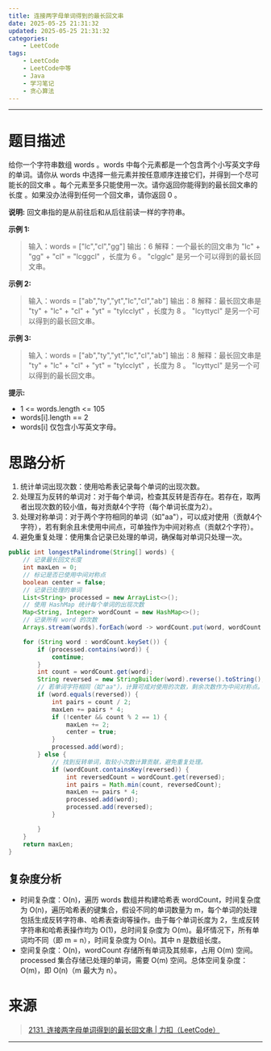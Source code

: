 ```yaml
---
title: 连接两字母单词得到的最长回文串
date: 2025-05-25 21:31:32
updated: 2025-05-25 21:31:32
categories:
    - LeetCode
tags:
    - LeetCode
    - LeetCode中等
    - Java
    - 学习笔记
    - 贪心算法
---
```

---

# 题目描述

给你一个字符串数组 words 。words 中每个元素都是一个包含两个小写英文字母的单词。请你从 words 中选择一些元素并按任意顺序连接它们，并得到一个尽可能长的回文串 。每个元素至多只能使用一次。请你返回你能得到的最长回文串的长度 。如果没办法得到任何一个回文串，请你返回 0 。

**说明:**
回文串指的是从前往后和从后往前读一样的字符串。

**示例 1:**
> 输入：words = ["lc","cl","gg"]
> 输出：6
> 解释：一个最长的回文串为 "lc" + "gg" + "cl" = "lcggcl" ，长度为 6 。
> "clgglc" 是另一个可以得到的最长回文串。

**示例 2:**
> 输入：words = ["ab","ty","yt","lc","cl","ab"]
> 输出：8
> 解释：最长回文串是 "ty" + "lc" + "cl" + "yt" = "tylcclyt" ，长度为 8 。
> "lcyttycl" 是另一个可以得到的最长回文串。

**示例 3:**
> 输入：words = ["ab","ty","yt","lc","cl","ab"]
> 输出：8
> 解释：最长回文串是 "ty" + "lc" + "cl" + "yt" = "tylcclyt" ，长度为 8 。
> "lcyttycl" 是另一个可以得到的最长回文串。

**提示:**
* 1 <= words.length <= 105
* words[i].length == 2
* words[i] 仅包含小写英文字母。

<!-- more -->

# 思路分析

1. 统计单词出现次数：使用哈希表记录每个单词的出现次数。
2. 处理互为反转的单词对：对于每个单词，检查其反转是否存在。若存在，取两者出现次数的较小值，每对贡献4个字符（每个单词长度为2）。
3. 处理对称单词：对于两个字符相同的单词（如"aa"），可以成对使用（贡献4个字符），若有剩余且未使用中间点，可单独作为中间对称点（贡献2个字符）。
4. 避免重复处理：使用集合记录已处理的单词，确保每对单词只处理一次。

```java
public int longestPalindrome(String[] words) {
    // 记录最长回文长度
    int maxLen = 0;
    // 标记是否已使用中间对称点
    boolean center = false;
    // 记录已处理的单词
    List<String> processed = new ArrayList<>();
    // 使用 HashMap 统计每个单词的出现次数
    Map<String, Integer> wordCount = new HashMap<>();
    // 记录所有 word 的次数
    Arrays.stream(words).forEach(word -> wordCount.put(word, wordCount.getOrDefault(word, 0) + 1));

    for (String word : wordCount.keySet()) {
        if (processed.contains(word)) {
            continue;
        }
        int count = wordCount.get(word);
        String reversed = new StringBuilder(word).reverse().toString();
        // 若单词字符相同（如"aa"），计算可成对使用的次数，剩余次数作为中间对称点。
        if (word.equals(reversed)) {
            int pairs = count / 2;
            maxLen += pairs * 4;
            if (!center && count % 2 == 1) {
                maxLen += 2;
                center = true;
            }
            processed.add(word);
        } else {
            // 找到反转单词，取较小次数计算贡献，避免重复处理。
            if (wordCount.containsKey(reversed)) {
                int reversedCount = wordCount.get(reversed);
                int pairs = Math.min(count, reversedCount);
                maxLen += pairs * 4;
                processed.add(word);
                processed.add(reversed);
            }

        }
    }
    return maxLen;
}
```

## 复杂度分析

* 时间复杂度：O(n)，遍历 words 数组并构建哈希表 wordCount，时间复杂度为 O(n)，遍历哈希表的键集合，假设不同的单词数量为 m，每个单词的处理包括生成反转字符串、哈希表查询等操作。由于每个单词长度为 2，生成反转字符串和哈希表操作均为 O(1)，总时间复杂度为 O(m)。最坏情况下，所有单词均不同（即 m = n），时间复杂度为 O(n)。其中 n 是数组长度。
* 空间复杂度：O(n)，wordCount 存储所有单词及其频率，占用 O(m) 空间。processed 集合存储已处理的单词，需要 O(m) 空间。总体空间复杂度：O(m)，即 O(n)（m 最大为 n）。

# 来源

> [2131. 连接两字母单词得到的最长回文串 | 力扣（LeetCode）][1]

---

[1]: https://leetcode.cn/problems/longest-palindrome-by-concatenating-two-letter-words/description/ "2131. 连接两字母单词得到的最长回文串 | 力扣（LeetCode）"
